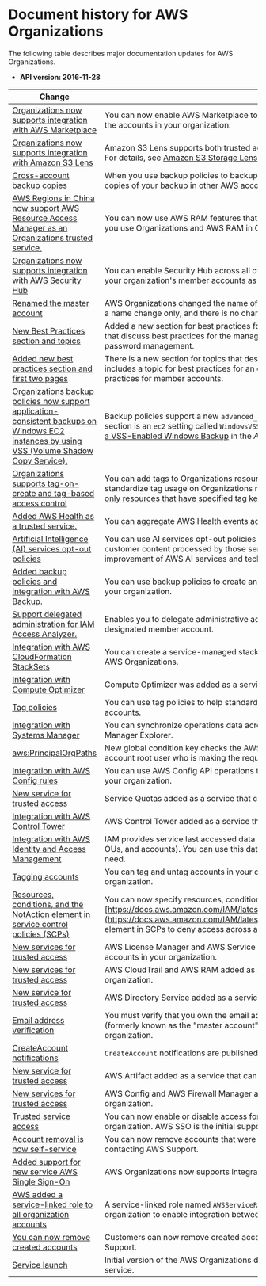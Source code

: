 # Document history for AWS Organizations<a name="document-history"></a>

The following table describes major documentation updates for AWS Organizations\.
+ **API version: 2016\-11\-28**

| Change | Description | Date | 
| --- |--- |--- |
| [Organizations now supports integration with AWS Marketplace](https://docs.aws.amazon.com/organizations/latest/userguide/services-that-can-integrate-marketplace.html) | You can now enable AWS Marketplace to more easily share your software licenses across all of the accounts in your organization\. | December 3, 2020 | 
| [Organizations now supports integration with Amazon S3 Lens](https://docs.aws.amazon.com/organizations/latest/userguide/services_that_can_integrate-s3lens.html) | Amazon S3 Lens supports both trusted access and delegated administrator with Organizations\. For details, see [Amazon S3 Storage Lens](https://docs.aws.amazon.com/AmazonS3/latest/dev/storage_lens.html) in the *Amazon Simple Storage Service Developer Guide*\. | November 18, 2020 | 
| [Cross\-account backup copies](https://docs.aws.amazon.com/organizations/latest/userguide/orgs_manage_policies_backup_syntax.html) | When you use backup policies to backup the resources in your organization, you can now store copies of your backup in other AWS accounts in the organization\. | November 18, 2020 | 
| [AWS Regions in China now support AWS Resource Access Manager as an Organizations trusted service\.](#document-history) | You can now use AWS RAM features that integrate with Organizations as a trusted service when you use Organizations and AWS RAM in China\. | November 18, 2020 | 
| [Organizations now supports integration with AWS Security Hub](https://docs.aws.amazon.com/organizations/latest/userguide/services-that-can-integrate-securityhub.html) | You can enable Security Hub across all of the accounts in your organization, and designate one of your organization's member accounts as the delegated administrator account for Security Hub\. | November 12, 2020 | 
| [Renamed the master account](#document-history) | AWS Organizations changed the name of the “master account” to “management account”\. This is a name change only, and there is no change in functionality\. | October 20, 2020 | 
| [New Best Practices section and topics](https://docs.aws.amazon.com/organizations/latest/userguide/orgs_best-practices.html) | Added a new section for best practices for AWS Organizations\. The new section includes topics that discuss best practices for the management account and member account root users and password management\. | October 6, 2020 | 
| [Added new best practices section and first two pages](https://docs.aws.amazon.com/organizations/latest/userguide/orgs_best-practices.html) | There is a new section for topics that describe best practices for AWS Organizations\. This update includes a topic for best practices for an organization's management account and a topic for best practices for member accounts\. | October 2, 2020 | 
| [Organizations backup policies now support application\-consistent backups on Windows EC2 instances by using VSS \(Volume Shadow Copy Service\)\.](https://docs.aws.amazon.com/organizations/latest/userguide/orgs_manage_policies_backup_syntax.html) | Backup policies support a new `advanced_backup_settings`" section\. The first entry in this new section is an `ec2` setting called `WindowsVSS` that you can enable or disable\. For details, see [Creating a VSS\-Enabled Windows Backup](https://docs.aws.amazon.com/aws-backup/latest/devguide/windows-backup.html) in the *AWS Backup Developer Guide*\. | September 24, 2020 | 
| [Organizations supports tag\-on\-create and tag\-based access control](https://docs.aws.amazon.com/organizations/latest/userguide/orgs_tagging.html) | You can add tags to Organizations resources when you create them\. You can use [tag policies](https://docs.aws.amazon.com/organizations/latest/userguide/orgs_manage_policies_tag-policies.html) to standardize tag usage on Organizations resources\. You can use [IAM policies to restrict access to only resources that have specified tag keys and values](https://docs.aws.amazon.com/organizations/latest/userguide/orgs_security_iam_tbac.html)\. | September 15, 2020 | 
| [Added AWS Health as a trusted service\.](https://docs.aws.amazon.com/organizations/latest/userguide/services-that-can-integrate-health.html) | You can aggregate AWS Health events across accounts in your organization\. | August 4, 2020 | 
| [Artificial Intelligence \(AI\) services opt\-out policies](https://docs.aws.amazon.com/organizations/latest/userguide/orgs_manage_policies_ai-opt-out.html) | You can use AI services opt\-out policies to control whether AWS AI services may store and use customer content processed by those services \(AI content\) for the development and continuous improvement of AWS AI services and technologies\. | July 8, 2020 | 
| [Added backup policies and integration with AWS Backup\.](https://docs.aws.amazon.com/organizations/latest/userguide/orgs_manage_policies_backup.html) | You can use backup policies to create and enforce backup policies across all of the accounts in your organization\. | June 24, 2020 | 
| [Support delegated administration for IAM Access Analyzer\.](https://docs.aws.amazon.com/IAM/latest/UserGuide/access-analyzer-settings.html#access-analyzer-delegated-administrator) | Enables you to delegate administrative access for Access Analyzer in your organization to a designated member account\. | March 30, 2020 | 
| [Integration with AWS CloudFormation StackSets](https://docs.aws.amazon.com/AWSCloudFormation/latest/UserGuide/what-is-cfnstacksets.html) | You can create a service\-managed stack set to deploy stack instances to accounts managed by AWS Organizations\. | February 11, 2020 | 
| [Integration with Compute Optimizer](https://docs.aws.amazon.com/organizations/latest/userguide/orgs_integrated-services-list.html) | Compute Optimizer was added as a service that can work with accounts in your organization\. | February 4, 2020 | 
| [Tag policies](https://docs.aws.amazon.com/organizations/latest/userguide/orgs_manage_policies_tag-policies.html) | You can use tag policies to help standardize tags across resources in your organization's accounts\. | November 26, 2019 | 
| [Integration with Systems Manager](https://docs.aws.amazon.com/organizations/latest/userguide/orgs_integrated-services-list.html) | You can synchronize operations data across all AWS accounts in your organization in Systems Manager Explorer\. | November 26, 2019 | 
| [aws:PrincipalOrgPaths](https://docs.aws.amazon.com/organizations/latest/userguide/orgs_permissions_overview.html) | New global condition key checks the AWS Organizations path for the IAM user, IAM role, or AWS account root user who is making the request\.  | November 20, 2019 | 
| [Integration with AWS Config rules ](https://docs.aws.amazon.com/organizations/latest/userguide/orgs_integrated-services-list.html) | You can use AWS Config API operations to manage AWS Config rules across all AWS accounts in your organization\. | July 8, 2019 | 
| [New service for trusted access](https://docs.aws.amazon.com/organizations/latest/userguide/orgs_integrated-services-list.html) | Service Quotas added as a service that can work with the accounts in your organization\. | June 24, 2019 | 
| [Integration with AWS Control Tower](https://docs.aws.amazon.com/organizations/latest/userguide/orgs_integrated-services-list.html) | AWS Control Tower added as a service that can work with the accounts in your organization\. | June 24, 2019 | 
| [Integration with AWS Identity and Access Management](https://docs.aws.amazon.com/organizations/latest/userguide/orgs_manage_policies_scp.html) | IAM provides service last accessed data for your organization's entities \(the organization root, OUs, and accounts\)\. You can use this data to restrict access to only the AWS services that you need\. | June 20, 2019 | 
| [Tagging accounts](https://docs.aws.amazon.com/organizations/latest/userguide/orgs_tagging.html) | You can tag and untag accounts in your organization and view tags on an account in your organization\. | June 6, 2019 | 
| [Resources, conditions, and the NotAction element in service control policies \(SCPs\)](https://docs.aws.amazon.com/organizations/latest/userguide/orgs_manage_policies_scp.html) | You can now specify resources, conditions, and the [https://docs.aws.amazon.com/IAM/latest/UserGuide/reference_policies_elements_notaction.html](https://docs.aws.amazon.com/IAM/latest/UserGuide/reference_policies_elements_notaction.html) element in SCPs to deny access across accounts in your organization or organizational unit \(OU\)\.  | March 25, 2019 | 
| [New services for trusted access](https://docs.aws.amazon.com/organizations/latest/userguide/orgs_integrated-services-list.html) | AWS License Manager and AWS Service Catalog added as services that can work with the accounts in your organization\.  | December 21, 2018 | 
| [New services for trusted access](https://docs.aws.amazon.com/organizations/latest/userguide/orgs_integrated-services-list.html) | AWS CloudTrail and AWS RAM added as services that can work with the accounts in your organization\. | December 4, 2018 | 
| [New service for trusted access](https://docs.aws.amazon.com/organizations/latest/userguide/orgs_integrated-services-list.html) | AWS Directory Service added as a service that can work with the accounts in your organization\. | September 25, 2018 | 
| [Email address verification](https://docs.aws.amazon.com/organizations/latest/userguide/orgs_manage_create.html#about-email-verification) | You must verify that you own the email address that is associated with the management account \(formerly known as the "master account"\) before you can invite existing accounts to your organization\. | September 20, 2018 | 
| [CreateAccount notifications](https://docs.aws.amazon.com/organizations/latest/userguide/orgs_security_incident-response.html#Log-entries-create-account) | `CreateAccount` notifications are published to the management account's CloudTrail logs\. | June 28, 2018 | 
| [New service for trusted access](https://docs.aws.amazon.com/organizations/latest/userguide/orgs_integrated-services-list.html) | AWS Artifact added as a service that can work with the accounts in your organization\. | June 20, 2018 | 
| [New services for trusted access](https://docs.aws.amazon.com/organizations/latest/userguide/orgs_integrated-services-list.html) | AWS Config and AWS Firewall Manager added as services that can work with the accounts in your organization\. | April 18, 2018 | 
| [Trusted service access](https://docs.aws.amazon.com/organizations/latest/userguide/orgs_integrated-services-list.html) | You can now enable or disable access for select AWS services to work in the accounts in your organization\. AWS SSO is the initial supported trusted service\. | March 29, 2018 | 
| [Account removal is now self\-service](https://docs.aws.amazon.com/organizations/latest/userguide/orgs_manage_accounts_remove.html#orgs_manage_accounts_remove-from-managment-account) | You can now remove accounts that were created from within AWS Organizations without contacting AWS Support\. | December 19, 2017 | 
| [Added support for new service AWS Single Sign\-On](https://docs.aws.amazon.com/singlesignon/latest/userguide/) | AWS Organizations now supports integration with AWS Single Sign\-On \(AWS SSO\)\. | December 7, 2017 | 
| [AWS added a service\-linked role to all organization accounts](https://docs.aws.amazon.com/organizations/latest/userguide/orgs_integrate_services.html#orgs_integrate_services-using_slrs) | A service\-linked role named `AWSServiceRoleForOrganizations` is added to all accounts in an organization to enable integration between AWS Organizations and other AWS services\. | October 11, 2017 | 
| [You can now remove created accounts](#document-history) | Customers can now remove created accounts from their organization, with help from AWS Support\. | June 15, 2017 | 
| [Service launch](https://docs.aws.amazon.com/organizations/latest/userguide/) | Initial version of the AWS Organizations documentation that accompanied the launch of the new service\. | February 17, 2017 | 